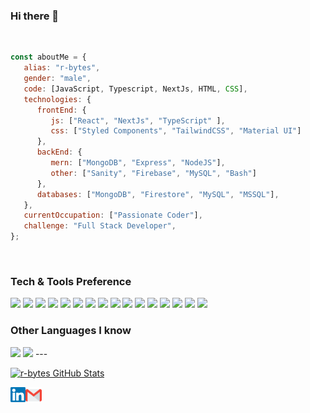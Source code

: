 ### Hi there 👋

<br/>

```javascript
const aboutMe = {
   alias: "r-bytes",
   gender: "male",
   code: [JavaScript, Typescript, NextJs, HTML, CSS],
   technologies: {
      frontEnd: {
         js: ["React", "NextJs", "TypeScript" ],
         css: ["Styled Components", "TailwindCSS", "Material UI"]
      },
      backEnd: {
         mern: ["MongoDB", "Express", "NodeJS"],
         other: ["Sanity", "Firebase", "MySQL", "Bash"]
      },
      databases: ["MongoDB", "Firestore", "MySQL", "MSSQL"],
   },
   currentOccupation: ["Passionate Coder"],
   challenge: "Full Stack Developer",
};
```
<br/>


### Tech & Tools Preference

<img src = "https://img.shields.io/badge/-HTML5-E34F26?style=flat&logo=html5&logoColor=white">
<img src = "https://img.shields.io/badge/-CSS3-1572B6?style=flat&logo=css3&logoColor=white">
<img src="https://img.shields.io/badge/-JavaScript-eed718?style=flat&logo=javascript&logoColor=ffffff">
<img src="https://img.shields.io/badge/-React-000000?style=flat&logo=react&logoColor=00c8ff">
<img src="http://img.shields.io/badge/-NextJs-F89820?style=flat&logo=nextjs&logoColor=white"> 
<img src="https://img.shields.io/badge/-MongoDB-4DB33D?style=flat&logo=mongodb&logoColor=FFFFFF">
<img src="https://img.shields.io/badge/-GraphQL-e535ab?style=flat&logo=graphql&logoColor=FFFFFF">
<img src="https://img.shields.io/badge/-MySQL-F29111?style=flat&logo=mysql&logoColor=FFFFFF">
<img src="https://img.shields.io/badge/-Express.js-787878?style=flat">
<img src="https://img.shields.io/badge/-Node.js-3C873A?style=flat&logo=Node.js&logoColor=white">
<img src="https://img.shields.io/badge/-Firebase-FFA611?style=flat&logo=firebase&logoColor=FFFFFF">
<img src="http://img.shields.io/badge/-Git-F1502F?style=flat&logo=git&logoColor=FFFFFF">
<img src="http://img.shields.io/badge/-Github-000000?style=flat&logo=github&logoColor=FFFFFF">
<img src="http://img.shields.io/badge/-VS%20Code-007ACC?style=flat&logo=visual%20studio%20code&logoColor=white">
<img src="http://img.shields.io/badge/-Heroku-430098?style=flat&logo=heroku&logoColor=white">
<img src="http://img.shields.io/badge/-Vercel-black?style=flat&logo=vercel&logoColor=white">


### Other Languages I know
<img src="http://img.shields.io/badge/-PowerShell-F89820?style=flat&logo=powershell&logoColor=white"> 
<img src="http://img.shields.io/badge/-SQL-F89820?style=flat&logo=powershell&logoColor=white"> 
---

[![r-bytes GitHub Stats](https://github-readme-stats.vercel.app/api?username=r-bytes&show_icons=true&count_private=true&theme=dracula)](https://github.com/r-bytes)

  <a href="https://www.linkedin.com/in/raymond-van-velse-84346187">
    <img align="left" alt="ray" width="24px" src="https://github.com/SatYu26/SatYu26/blob/master/Assets/Linkedin.svg" />
  </a> &nbsp;&nbsp;

  <a href="mailto:contact@r-bytes.com">
    <img align="left" alt="ray mail" width="26px" src="https://github.com/SatYu26/SatYu26/blob/master/Assets/Gmail.svg" />
  </a>
